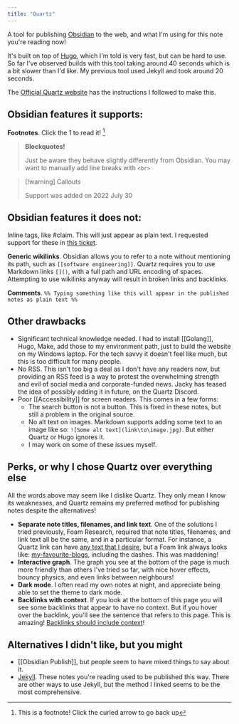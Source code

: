 ```yaml
---
title: "Quartz"
---
```


A tool for publishing [Obsidian](notes/obsidian) to the web, and what I'm using for this note you're reading now!

It's built on top of [Hugo](notes/Hugo), which I'm told is very fast, but can be hard to use. So far I've observed builds with this tool taking around 40 seconds which is a bit slower than I'd like. My previous tool used Jekyll and took around 20 seconds.

The [Official Quartz website](http://quartz.jzhao.xyz/) has the instructions I followed to make this.

## Obsidian features it supports:

**Footnotes**. Click the 1 to read it! [^1]

> **Blockquotes!**
> 
> Just be aware they behave slightly differently from Obsidian. You may want to manually add line breaks with `<br>`

> [!warning] Callouts
> 
> Support was added on 2022 July 30

## Obsidian features it does not:

Inline tags, like #claim. This will just appear as plain text. I requested support for these in [this ticket](https://github.com/jackyzha0/quartz/issues/161).

**Generic wikilinks**. Obsidian allows you to refer to a note without mentioning its path, such as `[[software engineering]]`. Quartz requires you to use Markdown links `[]()`, with a full path and URL encoding of spaces. Attempting to use wikilinks anyway will result in broken links and backlinks.

**Comments**. `%% Typing something like this will appear in the published notes as plain text %%`

## Other drawbacks
- Significant technical knowledge needed. I had to install [[Golang]], Hugo, Make, add those to my environment path, just to build the website on my Windows laptop. For the tech savvy it doesn't feel like much, but this is too difficult for many people. 
- No RSS. This isn't too big a deal as I don't have any readers now, but providing an RSS feed is a way to protest the overwhelming strength and evil of social media and corporate-funded news. Jacky has teased the idea of possibly adding it in future, on the Quartz Discord.
- Poor [[Accessibility]] for screen readers. This comes in a few forms:
	- The search button is not a button. This is fixed in these notes, but still a problem in the original source.
	- No alt text on images. Markdown supports adding some text to an image like so: `![Some alt text](link\to\image.jpg)`. But either Quartz or Hugo ignores it.
	- I may work on some of these issues myself.

## Perks, or why I chose Quartz over everything else

All the words above may seem like I dislike Quartz. They only mean I know its weaknesses, and Quartz remains my preferred method for publishing notes despite the alternatives! 

- **Separate note titles, filenames, and link text**. One of the solutions I tried previously, Foam Research, required that note titles, filenames, and link text all be the same, and in a particular format. For instance, a Quartz link can have [any text that I desire](My%20favourite%20blogs), but a Foam link always looks like: [my-favourite-blogs](My%20favourite%20blogs), including the dashes. This was maddening!
- **Interactive graph**. The graph you see at the bottom of the page is much more friendly than others I've tried so far, with nice hover effects, bouncy physics, and even links between neighbours!
- **Dark mode**. I often read my own notes at night, and appreciate being able to set the theme to dark mode.
- **Backlinks with context**. If you look at the bottom of this page you will see some backlinks that appear to have no context. But if you hover over the backlink, you'll see the sentence that refers to this page. This is amazing! [Backlinks should include context](notes/Backlinks%20should%20include%20context)!

## Alternatives I didn't like, but you might

- [[Obsidian Publish]], but people seem to have mixed things to say about it.
- [Jekyll](https://maximevaillancourt.com/blog/setting-up-your-own-digital-garden-with-jekyll). These notes you're reading used to be published this way. There are other ways to use Jekyll, but the method I linked seems to be the most comprehensive.

[^1]: This is a footnote! Click the curled arrow to go back up